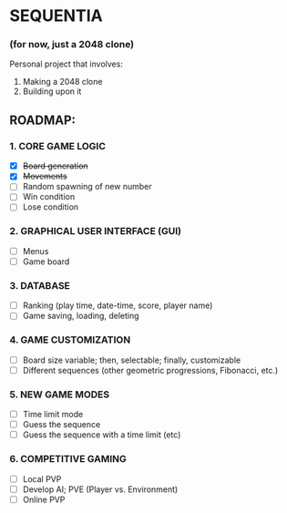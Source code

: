 # SEQUENTIA
### (for now, just a 2048 clone)

Personal project that involves:
1. Making a 2048 clone
2. Building upon it

## ROADMAP:

### 1. CORE GAME LOGIC
- [x] ~~Board generation~~
- [x] ~~Movements~~
- [ ] Random spawning of new number
- [ ] Win condition
- [ ] Lose condition

### 2. GRAPHICAL USER INTERFACE (GUI)
- [ ] Menus
- [ ] Game board

### 3. DATABASE
- [ ] Ranking (play time, date-time, score, player name)
- [ ] Game saving, loading, deleting

### 4. GAME CUSTOMIZATION
- [ ] Board size variable; then, selectable; finally, customizable
- [ ] Different sequences (other geometric progressions, Fibonacci, etc.)

### 5. NEW GAME MODES
- [ ] Time limit mode
- [ ] Guess the sequence
- [ ] Guess the sequence with a time limit
(etc)

### 6. COMPETITIVE GAMING
- [ ] Local PVP
- [ ] Develop AI; PVE (Player vs. Environment)
- [ ] Online PVP